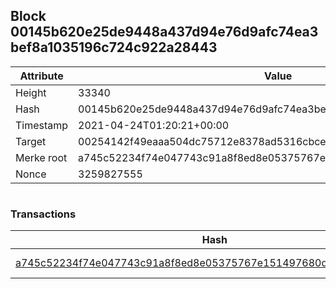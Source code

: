 ## Block 00145b620e25de9448a437d94e76d9afc74ea3bef8a1035196c724c922a28443

Attribute | Value
--- | ---
Height | 33340
Hash | 00145b620e25de9448a437d94e76d9afc74ea3bef8a1035196c724c922a28443
Timestamp | 2021-04-24T01:20:21+00:00
Target | 00254142f49eaaa504dc75712e8378ad5316cbcead634704b3734b6271167cc4
Merke root | a745c52234f74e047743c91a8f8ed8e05375767e151497680de9d65507930d2f
Nonce | 3259827555

```

```

### Transactions

Hash | Amount
--- | ---
[a745c52234f74e047743c91a8f8ed8e05375767e151497680de9d65507930d2f](a745c52234f74e047743c91a8f8ed8e05375767e151497680de9d65507930d2f.md) | 10.00000000 SKEPTI 
